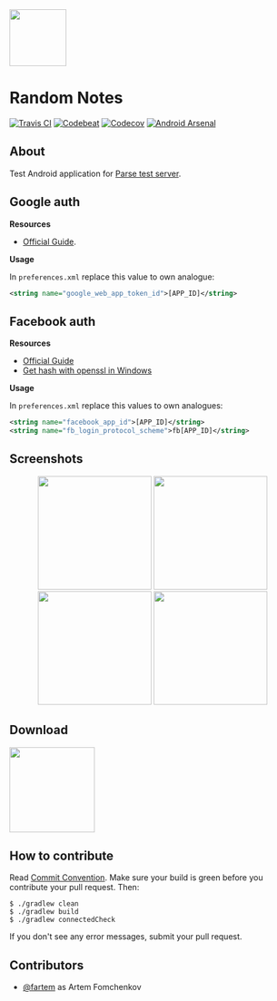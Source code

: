 <img src="media/logo/ic_app.png" height="100px" />

# Random Notes

[![Travis CI](https://img.shields.io/travis/fartem/parse-android-test-app?branch=master)](https://travis-ci.org/fartem/parse-android-test-app)
[![Codebeat](https://codebeat.co/badges/674dcb3e-246b-4790-9a63-32f1c1c28371)](https://codebeat.co/projects/github-com-fartem-parse-android-test-app-master)
[![Codecov](https://codecov.io/gh/fartem/parse-android-test-app/branch/master/graph/badge.svg)](https://codecov.io/gh/fartem/parse-android-test-app)
[![Android Arsenal](https://img.shields.io/badge/Android%20Arsenal-Android%20Parse%20Server%20Client-brightgreen.svg?style=flat)](https://android-arsenal.com/details/3/7906)

## About

Test Android application for [Parse test server](https://github.com/fartem/parse-test-server).

## Google auth

__Resources__

* [Official Guide](https://developers.google.com/identity/sign-in/android/start-integrating).

__Usage__

In `preferences.xml` replace this value to own analogue:

```xml
<string name="google_web_app_token_id">[APP_ID]</string>
```

## Facebook auth

__Resources__

* [Official Guide](https://developers.facebook.com/docs/facebook-login/android)
* [Get hash with openssl in Windows](https://github.com/magus/react-native-facebook-login/issues/297#issuecomment-433816732)

__Usage__

In `preferences.xml` replace this values to own analogues:

```xml
<string name="facebook_app_id">[APP_ID]</string>
<string name="fb_login_protocol_scheme">fb[APP_ID]</string>
```

## Screenshots

<p align="center">
  <img src="media/screenshots/screenshot_01.png" width="200" />
  <img src="media/screenshots/screenshot_02.png" width="200" />
  <img src="media/screenshots/screenshot_03.png" width="200" />
  <img src="media/screenshots/screenshot_04.png" width="200" />
</p>

## Download

<img src="media/qrcodes/github_download.png" height="150px" />

## How to contribute

Read [Commit Convention](https://github.com/fartem/repository-rules/blob/master/commit-convention/COMMIT_CONVENTION.md). Make sure your build is green before you contribute your pull request. Then:

```shell
$ ./gradlew clean
$ ./gradlew build
$ ./gradlew connectedCheck
```

If you don't see any error messages, submit your pull request.

## Contributors

* [@fartem](https://github.com/fartem) as Artem Fomchenkov
